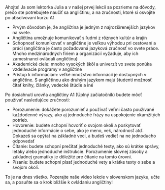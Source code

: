 Ahojte! Ja som lektorka Julia a v našej prvej lekcii sa pozrieme na dôvody, prečo ste potrebujete naučiť sa angličtinu, a na zručnosti, ktoré si osvojíte po absolvovaní kurzu A1. 

- Prvým dôvodom je, že angličtina je jedným z najrozšírenejších jazykov na svete.
- Angličtina umožnuje komunikovať s ľudmi z rôznych kultúr a krajín
- Schopnosť komunikovať v angličtine je veľkou výhodou pri cestovaní a práci (angličtina je často požadovaná jazyková zručnosť vo svete práce. Mnoho medzinárodných firiem a organizácií vyžaduje, aby ich zamestnanci ovládali angličtinu)
- Akademické ciele: mnoho vysokých škôl a univerzít vo svete ponúka vzdelávacie programy v angličtine
- Prístup k informáciám: veľké množstvo informácií je dostupných v angličtine. S angličtinou ako druhým jazykom majú študenti možnosť čítať knihy, články, vedecké štúdie a iné

Po dosiahnutí urovňa angličtiny A1 (Úplný začiatočník) budete môcť používať nasledujúce zručnosti:

- Porozumenie: dokážete porozumieť a používať veľmi často používané každodenné výrazy, ako aj jednoduché frázy na uspokojenie okamžitých potrieb.
- Hovorenie: budete schopní hovoriť o svojom okolí a poskytovať jednoduché informácie o sebe, ako je meno, vek, národnosť atď. Dokazeš sa opýtať na základné veci, a budeš vedieť na ne jednoducho odpovedať
- Čítanie: budete schopní prečítať jednoduché texty, ako sú krátke správy, letáky alebo jednoduché inštrukcie. Porozumenie slovnej zásoby a základnej gramatiky je dôležité pre čítanie na tomto úrovni.
- Písanie: budete schopní písať jednoduché vety a krátke texty o sebe a svojom okolí.

To je na dnes všetko. Pozerajte naše video lekcie v slovenskom jazyku, učte sa, a posuňte sa o krok bližšie k ovládaniu angličtiny!

